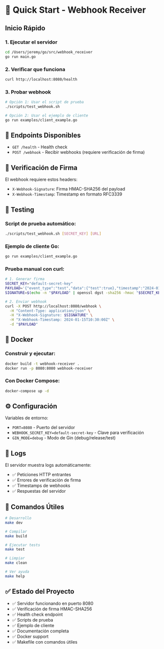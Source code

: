 # 🚀 Quick Start - Webhook Receiver

## Inicio Rápido

### 1. Ejecutar el servidor
```bash
cd /Users/jeremy/go/src/webhook_receiver
go run main.go
```

### 2. Verificar que funciona
```bash
curl http://localhost:8080/health
```

### 3. Probar webhook
```bash
# Opción 1: Usar el script de prueba
./scripts/test_webhook.sh

# Opción 2: Usar el ejemplo de cliente
go run examples/client_example.go
```

## 📡 Endpoints Disponibles

- `GET /health` - Health check
- `POST /webhook` - Recibir webhooks (requiere verificación de firma)

## 🔐 Verificación de Firma

El webhook requiere estos headers:
- `X-Webhook-Signature`: Firma HMAC-SHA256 del payload
- `X-Webhook-Timestamp`: Timestamp en formato RFC3339

## 🧪 Testing

### Script de prueba automático:
```bash
./scripts/test_webhook.sh [SECRET_KEY] [URL]
```

### Ejemplo de cliente Go:
```bash
go run examples/client_example.go
```

### Prueba manual con curl:
```bash
# 1. Generar firma
SECRET_KEY="default-secret-key"
PAYLOAD='{"event_type":"test","data":{"test":true},"timestamp":"2024-01-15T10:30:00Z"}'
SIGNATURE=$(echo -n "$PAYLOAD" | openssl dgst -sha256 -hmac "$SECRET_KEY" -binary | xxd -p)

# 2. Enviar webhook
curl -X POST http://localhost:8080/webhook \
  -H "Content-Type: application/json" \
  -H "X-Webhook-Signature: $SIGNATURE" \
  -H "X-Webhook-Timestamp: 2024-01-15T10:30:00Z" \
  -d "$PAYLOAD"
```

## 🐳 Docker

### Construir y ejecutar:
```bash
docker build -t webhook-receiver .
docker run -p 8080:8080 webhook-receiver
```

### Con Docker Compose:
```bash
docker-compose up -d
```

## ⚙️ Configuración

Variables de entorno:
- `PORT=8080` - Puerto del servidor
- `WEBHOOK_SECRET_KEY=default-secret-key` - Clave para verificación
- `GIN_MODE=debug` - Modo de Gin (debug/release/test)

## 📝 Logs

El servidor muestra logs automáticamente:
- ✅ Peticiones HTTP entrantes
- ✅ Errores de verificación de firma
- ✅ Timestamps de webhooks
- ✅ Respuestas del servidor

## 🔧 Comandos Útiles

```bash
# Desarrollo
make dev

# Compilar
make build

# Ejecutar tests
make test

# Limpiar
make clean

# Ver ayuda
make help
```

## ✅ Estado del Proyecto

- ✅ Servidor funcionando en puerto 8080
- ✅ Verificación de firma HMAC-SHA256
- ✅ Health check endpoint
- ✅ Scripts de prueba
- ✅ Ejemplo de cliente
- ✅ Documentación completa
- ✅ Docker support
- ✅ Makefile con comandos útiles
